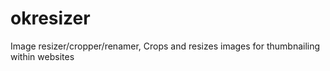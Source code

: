 okresizer
=========

Image resizer/cropper/renamer, Crops and resizes images for thumbnailing within websites